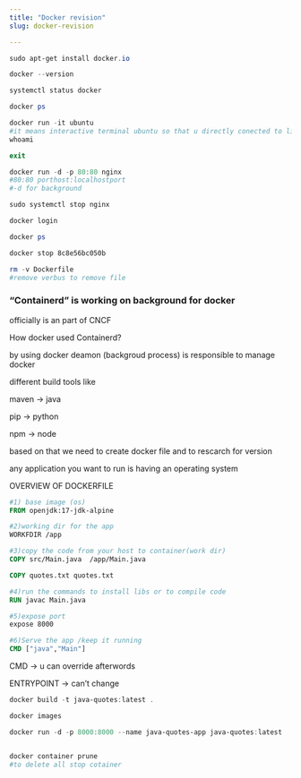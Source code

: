 ```yaml
---
title: "Docker revision"
slug: docker-revision

---
```


```powershell
sudo apt-get install docker.io 

docker --version

systemctl status docker 

docker ps

docker run -it ubuntu 
#it means interactive terminal ubuntu so that u directly conected to linux machine
whoami

exit

docker run -d -p 80:80 nginx 
#80:80 porthost:localhostport
#-d for background

sudo systemctl stop nginx

docker login 

docker ps 

docker stop 8c8e56bc050b

rm -v Dockerfile
#remove verbus to remove file 

```

### “**Containerd**” is working on background for docker

officially is an part of CNCF

How docker used Containerd?

by using docker deamon (backgroud process) is responsible to manage docker

different build tools like

maven → java

pip → python

npm → node

based on that we need to create docker file and to rescarch for version

any application you want to run is having an operating system

OVERVIEW OF DOCKERFILE

```dockerfile
#1) base image (os)
FROM openjdk:17-jdk-alpine

#2)working dir for the app
WORKFDIR /app

#3)copy the code from your host to container(work dir)
COPY src/Main.java  /app/Main.java

COPY quotes.txt quotes.txt

#4)run the commands to install libs or to compile code
RUN javac Main.java 

#5)expose port 
expose 8000

#6)Serve the app /keep it running 
CMD ["java","Main"]
```

CMD → u can override afterwords

ENTRYPOINT → can’t change

```powershell
docker build -t java-quotes:latest .

docker images

docker run -d -p 8000:8000 --name java-quotes-app java-quotes:latest 


docker container prune
#to delete all stop cotainer 
```